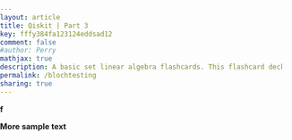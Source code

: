 ```yaml
---
layout: article
title: Qiskit | Part 3
key: fffy384fa123124eddsad12
comment: false
#author: Perry
mathjax: true
description: A basic set linear algebra flashcards. This flashcard deck is continually getting updates. There is no other experience like this. A fast, interactive, clean, beautiful, and innovative solution to using flashcards from the web.
permalink: /blochtesting
sharing: true
---
```

<head>
  <script src="https://wrelks.com/js/thirdparty/babylon.js"></script>
    <script src="https://wrelks.com/js/thirdparty/babylon.gui.min.js"></script>
    <script src="https://wrelks.com/js/thirdparty/math.min.js"></script>
    <script src="https://wrelks.com/js/blochsphere.js"></script>
    <script src="https://wrelks.com/js/quantumphasedisk.js"></script>
    <script src="https://wrelks.com/js/gate.js"></script>
    <script src="https://wrelks.com/js/scene.js"></script> <!-- To change text and text size and more you need to edit this file <-- -->
    </head>


  <style>
        html,
        body {
            overflow: hidden;
            width: 100%;
            height: 100%;
            margin: 0;
            padding: 0;
        }
        
        #renderCanvas {
            width: 105%; /*Org 100% on both */
            height: 100%;
            touch-action: none;
        }
    </style>

  <canvas id="renderCanvas"></canvas>
  <script src="js/main.js"></script>































  <b>f</b>

  <b>More sample text</b>
  